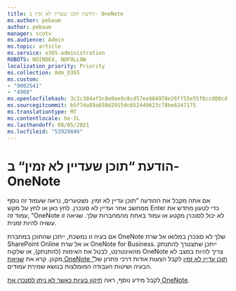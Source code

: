 ```yaml
---
title: הודעת תוכן שעדיין לא זמין ב- OneNote
ms.author: pebaum
author: pebaum
manager: scotv
ms.audience: Admin
ms.topic: article
ms.service: o365-administration
ROBOTS: NOINDEX, NOFOLLOW
localization_priority: Priority
ms.collection: Adm_O365
ms.custom:
- "9002541"
- "4908"
ms.openlocfilehash: 3c2c304af3c8e0ee9c8cd57ee884978e26ff55e55f8ccd00c4f72966186fcd3b
ms.sourcegitcommit: b5f7da89a650d2915dc652449623c78be6247175
ms.translationtype: MT
ms.contentlocale: he-IL
ms.lasthandoff: 08/05/2021
ms.locfileid: "53929846"
---
```

# <a name="content-not-yet-available-message-in-onenote"></a>הודעת “תוכן שעדיין לא זמין“ ב- OneNote

אם אתה מקבל את ההודעה “תוכן עדיין לא זמין. מצטערים, נראה שעמוד זה נוסף ממחשב אחר ועדיין לא סונכרן. לחץ כאן או לחץ על מקש Enter כדי לטעון מחדש את עמוד זה, “OneNote לא יכול לסנכרן מקטע או עמוד באחת מהמחברות שלך. שגיאה זו עשויה להיות זמנית.

אם בעיה זו נמשכת, ייתכן שהתוכן במחברת OneNote שלך לא סונכרן במלואו אל שרת SharePoint Online או אל שרת OneNote for Business. ייתכן שתצטרך להתנתק מהאינטרנט, לבטל את האימות (להתנתק), או שלקוח OneNote צריך להיות במצב לא מקוון. קרא את [שגיאת OneNote “תוכן עדיין לא זמין](https://docs.microsoft.com/office/troubleshoot/onenote/onenote-error-content-not-yet-available) לקבל הצעות אודות דרכי פתרון של הבעיה ושיטות העבודה המומלצות בנושא שמירת עמודים.

לקבל מידע נוסף, ראה [תיקון בעיות כאשר לא ניתן לסנכרן את OneNote](https://support.office.com/article/Fix-issues-when-you-can-t-sync-OneNote-299495ef-66d1-448f-90c1-b785a6968d45).
